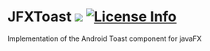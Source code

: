 # JFXToast [![](https://jitpack.io/v/vincenzopalazzo/JFXToast.svg)](https://jitpack.io/#vincenzopalazzo/JFXToast) [![License Info](http://img.shields.io/badge/license-The%20MIT%20License-brightgreen.svg)](https://github.com/vincenzopalazzo/JFXToast/blob/master/LICENSE)

Implementation of the Android Toast component for javaFX
